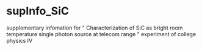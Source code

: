 # supInfo_SiC
supplementary infomation for " Characterization of SiC as bright room temperature single photon source at telecom range "
experiment of college physics IV
